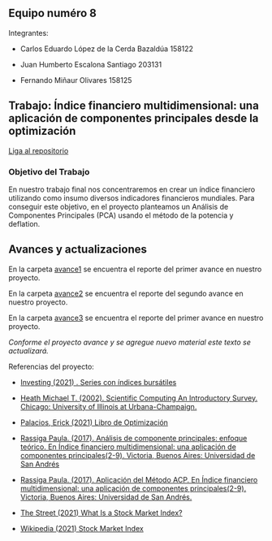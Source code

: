 ## Equipo numéro 8

Integrantes:

* Carlos Eduardo López de la Cerda Bazaldúa 158122

* Juan Humberto Escalona Santiago 203131

* Fernando Miñaur Olivares 158125

## Trabajo: Índice financiero multidimensional: una aplicación de componentes principales desde la optimización

[Liga al repositorio](https://github.com/kennyldc/proyecto_final_opt21_eq8)


### Objetivo del Trabajo 

En nuestro trabajo final nos concentraremos en crear un índice financiero utilizando como insumo diversos indicadores financieros mundiales. Para conseguir este objetivo, en el proyecto planteamos un Análisis de Componentes Principales (PCA) usando el método de la potencia y deflation.

## Avances y actualizaciones

En la carpeta [avance1](avance1) se encuentra el reporte del primer avance en nuestro proyecto. 

En la carpeta [avance2](https://github.com/kennyldc/analisis-numerico-computo-cientifico/tree/optimizacion-2021/proyecto_final/proyectos/equipos/equipo_8/avance%202) se encuentra el reporte del segundo avance en nuestro proyecto. 

En la carpeta [avance3](avance3) se encuentra el reporte del primer avance en nuestro proyecto. 

*Conforme el proyecto avance y se agregue nuevo material este texto se actualizará.*

Referencias del proyecto:

* [Investing (2021) . Series con índices bursátiles](https://www.investing.com)

* [Heath Michael T. (2002). Scientific Computing An Introductory Survey. Chicago: University of Illinois at Urbana-Champaign.](https://e6.ijs.si/~roman/files/tmp/M.Heath-SComputing/scientific-computing-michael-t-heath.pdf)

* [Palacios, Erick (2021) Libro de Optimización](https://itam-ds.github.io/analisis-numerico-computo-cientifico/README.html)

* [Rassiga Paula. (2017). Análisis de componente principales: enfoque teórico. En Índice financiero multidimensional: una aplicación de componentes principales(2-9). Victoria, Buenos Aires: Universidad de San Andrés](https://repositorio.udesa.edu.ar/jspui/bitstream/10908/15785/1/%5BP%5D%5BW%5D%20T.%20L.%20Eco.%20Rassiga%2C%20Paula.pdf)

* [Rassiga Paula. (2017). Aplicación del Método ACP. En Índice financiero multidimensional: una aplicación de componentes principales(2-9). Victoria, Buenos Aires: Universidad de San Andrés.](https://repositorio.udesa.edu.ar/jspui/bitstream/10908/15785/1/%5BP%5D%5BW%5D%20T.%20L.%20Eco.%20Rassiga%2C%20Paula.pdf)

* [The Street (2021) What Is a Stock Market Index?](https://www.thestreet.com/dictionary/s/stock-market-index)

* [Wikipedia (2021) Stock Market Index](https://en.wikipedia.org/wiki/Stock_market_index)
